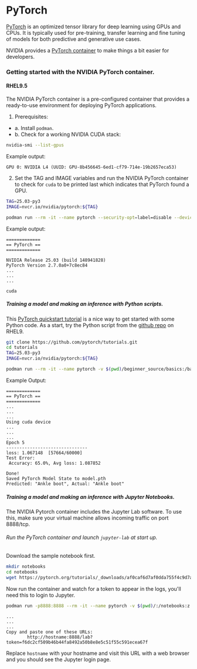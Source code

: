 # PyTorch

[PyTorch](https://pytorch.org) is an optimized tensor library for deep learning using GPUs and CPUs.
It is typically used for pre-training, transfer learning and fine tuning of models for both
predictive and generative use cases. 

NVIDIA provides a [PyTorch container](https://catalog.ngc.nvidia.com/orgs/nvidia/containers/pytorch) to 
make things a bit easier for developers.

### Getting started with the NVIDIA PyTorch container.
#### RHEL9.5

The NVIDIA PyTorch container is a pre-configured container that provides a ready-to-use environment for deploying PyTorch applications. 

1. Prerequisites:
 - a. Install `podman`.
 - b. Check for a working NVIDIA CUDA stack:
```bash
nvidia-smi --list-gpus
```
Example output:
```
GPU 0: NVIDIA L4 (UUID: GPU-8b456645-6ed1-cf79-714e-19b2657eca53)
```
2. Set the TAG and IMAGE variables and run the NVIDIA PyTorch container to check for `cuda` to be printed last which
indicates that PyTorch found a GPU.

```bash
TAG=25.03-py3
IMAGE=nvcr.io/nvidia/pytorch:${TAG}
```
```bash
podman run --rm -it --name pytorch --security-opt=label=disable --device nvidia.com/gpu=all ${IMAGE} -- python -c 'import torch;print(torch.accelerator.current_accelerator())'
```
Example output:
```
=============
== PyTorch ==
=============

NVIDIA Release 25.03 (build 148941828)
PyTorch Version 2.7.0a0+7c8ec84
...
...
...

cuda
```
##### Training a model and making an inference with Python scripts.
This [PyTorch quickstart tutorial](https://pytorch.org/tutorials/beginner/basics/quickstart_tutorial.html) is a nice
way to get started with some Python code. As a start, try the Python script from the [github repo](https://github.com/pytorch/tutorials/blob/main/beginner_source/basics/quickstart_tutorial.py) on RHEL9.
```bash
git clone https://github.com/pytorch/tutorials.git
cd tutorials
TAG=25.03-py3
IMAGE=nvcr.io/nvidia/pytorch:${TAG}

podman run --rm -it --name pytorch -v $(pwd)/beginner_source/basics:/basics:z --security-opt=label=disable --device nvidia.com/gpu=all ${IMAGE} -- python /basics/quickstart_tutorial.py
```
Example Output:
```
=============
== PyTorch ==
=============
...
...
...
Using cuda device
...
...
...
Epoch 5
-------------------------------
loss: 1.067148  [57664/60000]
Test Error:
 Accuracy: 65.0%, Avg loss: 1.087852

Done!
Saved PyTorch Model State to model.pth
Predicted: "Ankle boot", Actual: "Ankle boot"
```

##### Training a model and making an inference with Jupyter Notebooks.

The NVIDIA Pytorch container includes the Jupyter Lab software. To use this, make sure your virtual machine allows incoming
traffic on port 8888/tcp.

###### Run the PyTorch container and launch `jupyter-lab` at start up.

Download the sample notebook first.
```bash
mkdir notebooks
cd notebooks
wget https://pytorch.org/tutorials/_downloads/af0caf6d7af0dda755f4c9d7af9ccc2c/quickstart_tutorial.ipynb
```

Now run the container and watch for a token to appear in the logs, you'll need this to login to Jupyter.

```bash
podman run -p8888:8888 --rm -it --name pytorch -v $(pwd)/:/notebooks:z --security-opt=label=disable --device nvidia.com/gpu=all ${IMAGE} -- jupyter lab --no-browser --ip=0.0.0.0 --port=8888 --notebook-dir=/notebooks
```

```
...
...
...
Copy and paste one of these URLs:
        http://hostname:8888/lab?token=f6dc2cf509b46b44fa8492a50b8e8e5c51f55c591ecea67f

```
Replace `hostname` with your hostname and visit this URL with a web browser and you should see the 
Jupyter login page.
